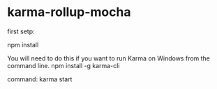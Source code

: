 # karma-rollup-mocha
first setp:

npm install

You will need to do this if you want to run Karma on Windows from the command line.
npm install -g karma-cli

command: karma start

